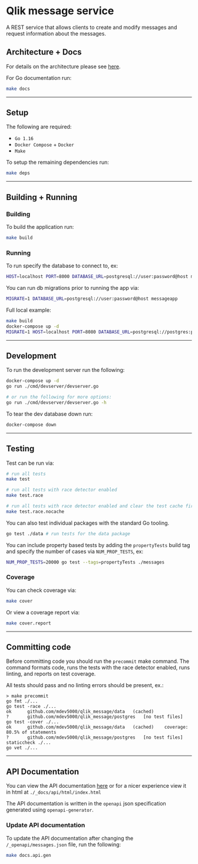 # Qlik message service

A REST service that allows clients to create and modify messages 
and request information about the messages.

## Architecture + Docs

For details on the architecture please see [here](./_docs/arch/README.md).

For Go documentation run:

```bash
make docs
```

---

## Setup

The following are required:
- `Go 1.16`
- `Docker Compose` + `Docker`
- `Make`

To setup the remaining dependencies run:

```bash
make deps
```

---

## Building + Running

### Building

To build the application run:

```bash
make build
```

### Running

To run specify the database to connect to, ex:

```bash
HOST=localhost PORT=8000 DATABASE_URL=postgresql://user:password@host messageapp
```

You can run db migrations prior to running the app via:

```bash
MIGRATE=1 DATABASE_URL=postgresql://user:password@host messageapp
```

Full local example:

```bash
make build
docker-compose up -d
MIGRATE=1 HOST=localhost PORT=8080 DATABASE_URL=postgresql://postgres:postgres@localhost?sslmode=disable ./_build/messageapp
```

---

## Development

To run the development server run the following:

```bash
docker-compose up -d
go run ./cmd/devserver/devserver.go

# or run the following for more options:
go run ./cmd/devserver/devserver.go -h
```

To tear the dev database down run:

```bash
docker-compose down
```

---

## Testing

Test can be run via:

```bash
# run all tests
make test

# run all tests with race detector enabled
make test.race

# run all tests with race detector enabled and clear the test cache first.
make test.race.nocache
```

You can also test individual packages with the standard Go
tooling.

```bash
go test ./data # run tests for the data package
```

You can include property based tests by adding the `propertyTests` build tag and specify the number of cases via 
`NUM_PROP_TESTS`, ex:

```bash
NUM_PROP_TESTS=20000 go test --tags=propertyTests ./messages
```

### Coverage

You can check coverage via:

```bash
make cover
```

Or view a coverage report via:

```bash
make cover.report
```

---

## Committing code

Before committing code you should run the `precommit` make
command. The command formats code, runs the tests with the
race detector enabled, runs linting, and reports on test
coverage.

All tests should pass and no linting errors should be present, ex.:

```
> make precommit
go fmt ./...
go test -race ./...
ok  	github.com/mdev5000/qlik_message/data	(cached)
?   	github.com/mdev5000/qlik_message/postgres	[no test files]
go test -cover ./...
ok  	github.com/mdev5000/qlik_message/data	(cached)	coverage: 80.5% of statements
?   	github.com/mdev5000/qlik_message/postgres	[no test files]
staticcheck ./...
go vet ./...
```

---

## API Documentation

You can view the API documentation [here](./_docs/api/README.md) or for a nicer experience view it in html at 
`./_docs/api/html/index.html`

The API documentation is written in the `openapi` json specification generated using `openapi-generator`.

### Update API documentation

To update the API documentation after changing the `/_openapi/messages.json` file, run the following:

```bash
make docs.api.gen
```